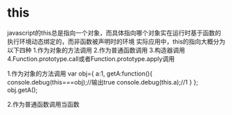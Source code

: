 # this
javascript的this总是指向一个对象，而具体指向哪个对象实在运行时基于函数的执行环境动态绑定的，而非函数被声明时的环境
实际应用中，this的指向大概分为以下四种
1.作为对象的方法调用
2.作为普通函数调用
3.构造器调用
4.Function.prototype.call或者Function.prototype.apply调用

1.作为对象的方法调用
var obj={
a:1,
getA:function(){
console.debug(this===obj);//输出true
console.debug(this.a);//1
}
};
obj.getA();

2.作为普通函数调用当函数
